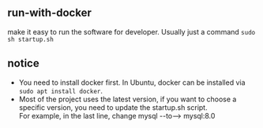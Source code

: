 ## run-with-docker
make it easy to run the software for developer.
Usually just a command `sudo sh startup.sh`
## notice
- You need to install docker first. In Ubuntu, docker can be installed via `sudo apt install docker`.
- Most of the project uses the latest version, if you want to choose a specific version, you need to update the startup.sh script.  
  For example, in the last line, change mysql --to--> mysql:8.0

